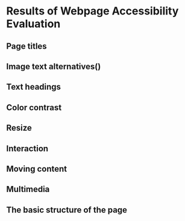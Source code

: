 # Results of Webpage Accessibility Evaluation

## Page titles

## Image text alternatives(<im alt="alt text">)

## Text headings

## Color contrast

## Resize

## Interaction

## Moving content

## Multimedia

## The basic structure of the page